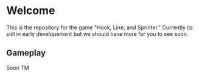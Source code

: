 # Welcome
This is the repository for the game "Hook, Line, and Sprinter." Currently its still in early developement but we should have more for you to see soon.

## Gameplay
Soon TM

